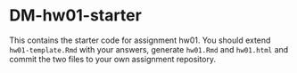 # DM-hw01-starter
This contains the starter code for assignment hw01. You should extend `hw01-template.Rmd` with your answers, generate `hw01.Rmd` and `hw01.html` and commit the two files to your own assignment repository.

